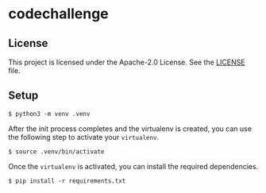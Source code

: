 # codechallenge

## License

This project is licensed under the Apache-2.0 License. See the [LICENSE](LICENSE) file.

## Setup

```
$ python3 -m venv .venv
```

After the init process completes and the virtualenv is created, you can use the following
step to activate your `virtualenv`.

```
$ source .venv/bin/activate
```

Once the `virtualenv` is activated, you can install the required dependencies.

```
$ pip install -r requirements.txt
```
